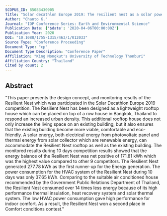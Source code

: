 ```yaml
---
SCOPUS_ID: 85083430905
Title: "Solar decathlon Europe 2019: The resilient nest as a solar powered and energy efficiency rooftop house for urban density"
Author: "Chanto K."
Journal: "IOP Conference Series: Earth and Environmental Science"
Publication Date: {'$date': '2020-04-06T00:00:00Z'}
Publication Year: 2020
DOI: "10.1088/1755-1315/463/1/012033"
Source Type: "Conference Proceeding"
Document Type: "cp"
Document Type Description: "Conference Paper"
Affiliation: "King Mongkut's University of Technology Thonburi"
Affiliation Country: "Thailand"
Cited by count: 2
---
```


## Abstract
"This paper presents the design concept, and monitoring results of the Resilient Nest which was participated in the Solar Decathlon Europe 2019 competition. The Resilient Nest has been designed as a lightweight rooftop house which can be placed on top of a row house in Bangkok, Thailand to respond an increased urban density. This additional rooftop house does not only increase the living space on an existing building, but it also ensures that the existing building become more viable, comfortable and eco-friendly. A solar energy, both electrical energy from photovoltaic panel and thermal energy from solar collector which are renewable energy, can accommodate the Resilient Nest rooftop as well as the existing building. The monitored results during 10 days competition results showed that the energy balance of the Resilient Nest was net positive of 171.81 kWh which was the highest value compared to other 9 competitors. The Resilient Nest generated 277.78 kWh as the first runner-up for the Energy generation. The power consumption for the HVAC system of the Resilient Nest during 10 days was only 37.65 kWh. Comparing to the suitable air conditioned house recommended by the Government Public Relations Department of Thailand, the Resilient Nest consumed over 14 times less energy because of its high performance thermal insulation, heat recovery system and solar thermal system. The low HVAC power consumption gave high performance for indoor comfort. As a result, the Resilient Nest won a second place in Comfort conditions contest."
